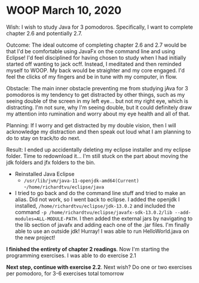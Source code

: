# WOOP March 10, 2020

Wish: I wish to study Java for 3 pomodoros. Specifically, I want to complete chapter 2.6 and potentially 2.7. 

Outcome: The ideal outcome of completing chapter 2.6 and 2.7 would be that I'd be comfortable using JavaFx on the command line and using Eclipse! I'd feel disciplined for having chosen to study when I had initially started off wanting to jack ocff. Instead, I meditated and then reminded myself to WOOP. My back would be straighter and my core engaged. I'd feel the clicks of my fingers and be in tune with my computer, in flow. 

Obstacle: The main inner obstacle preventing me from studying jAva for 3 pomodoros is my tendency to get distracted by other things, such as my seeing double of the screen in my left eye... but not my right eye, which is distracting. I'm not sure, why I'm seeing double, but it could definitely draw my attention into rumination and worry about my eye health and all of that.

Planning: If I worry and get distracted by my double vision, then I will acknowledge my distraction and then speak out loud what I am planning to do to stay on track/to do next. 


Result: I ended up accidentally deleting my eclipse installer and my eclipse folder. Time to redownload it... I'm still stuck on the part about moving the jdk folders and jfx folders to the bin. 
- Reinstalled Java Eclipse 
    - `/usr/lib/jvm/java-11-openjdk-amd64(Current)`
    -`/home/richardtvu/eclipse/java`
- I tried to go back and do the command line stuff and tried to make an alias. Did not work, so I went back to eclipse. I added the openjdk I installed, `/home/richardtvu/eclipse/jdk-13.0.2` and included the command `-p /home/richardtvu/eclipse/javafx-sdk-13.0.2/lib --add-modules=ALL-MODULE-PATH`. I then added the external jars by navigating to the lib section of javafx and adding each one of the .jar files. I'm finally able to use an outside jdk! Hurray! I was able to run HelloWorld.java on the new project!

**I finished the entirety of chapter 2 readings**. Now I'm starting the programming exercises. I was able to do exercise 2.1

**Next step, continue with exercise 2.2**. Next wish? Do one or two exercises per pomodoro, for 3-6 exercises total tomorrow